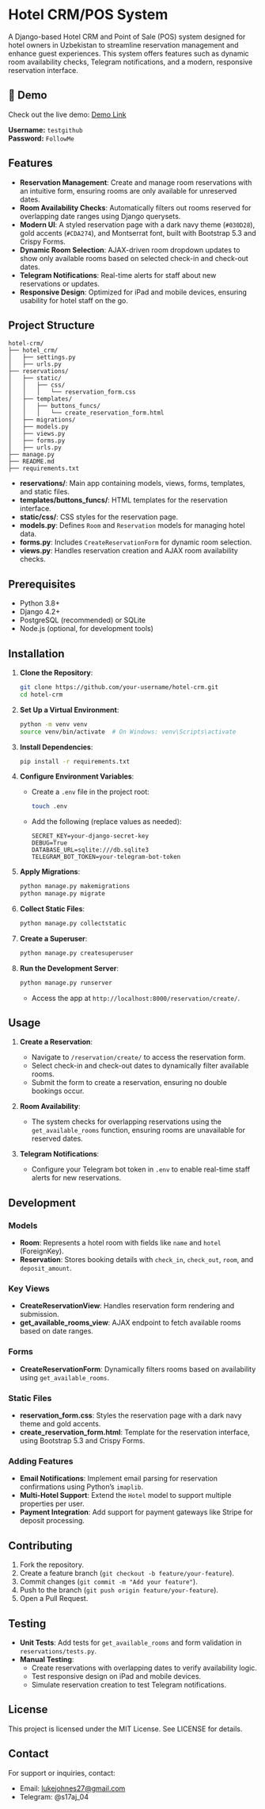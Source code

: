# Hotel CRM/POS System

A Django-based Hotel CRM and Point of Sale (POS) system designed for hotel owners in Uzbekistan to streamline reservation management and enhance guest experiences. This system offers features such as dynamic room availability checks, Telegram notifications, and a modern, responsive reservation interface.
## 🚀 Demo

Check out the live demo: [Demo Link](https://fulstek.uz/hotel_crm/)

**Username:** `testgithub`  
**Password:** `FollowMe`


## Features

- **Reservation Management**: Create and manage room reservations with an intuitive form, ensuring rooms are only available for unreserved dates.
- **Room Availability Checks**: Automatically filters out rooms reserved for overlapping date ranges using Django querysets.
- **Modern UI**: A styled reservation page with a dark navy theme (`#030D28`), gold accents (`#CDA274`), and Montserrat font, built with Bootstrap 5.3 and Crispy Forms.
- **Dynamic Room Selection**: AJAX-driven room dropdown updates to show only available rooms based on selected check-in and check-out dates.
- **Telegram Notifications**: Real-time alerts for staff about new reservations or updates.
- **Responsive Design**: Optimized for iPad and mobile devices, ensuring usability for hotel staff on the go.

## Project Structure

```
hotel-crm/
├── hotel_crm/
│   ├── settings.py
│   ├── urls.py
├── reservations/
│   ├── static/
│   │   ├── css/
│   │   │   └── reservation_form.css
│   ├── templates/
│   │   ├── buttons_funcs/
│   │   │   └── create_reservation_form.html
│   ├── migrations/
│   ├── models.py
│   ├── views.py
│   ├── forms.py
│   ├── urls.py
├── manage.py
├── README.md
├── requirements.txt
```

- **reservations/**: Main app containing models, views, forms, templates, and static files.
- **templates/buttons_funcs/**: HTML templates for the reservation interface.
- **static/css/**: CSS styles for the reservation page.
- **models.py**: Defines `Room` and `Reservation` models for managing hotel data.
- **forms.py**: Includes `CreateReservationForm` for dynamic room selection.
- **views.py**: Handles reservation creation and AJAX room availability checks.

## Prerequisites

- Python 3.8+
- Django 4.2+
- PostgreSQL (recommended) or SQLite
- Node.js (optional, for development tools)

## Installation

1. **Clone the Repository**:

   ```bash
   git clone https://github.com/your-username/hotel-crm.git
   cd hotel-crm
   ```

2. **Set Up a Virtual Environment**:

   ```bash
   python -m venv venv
   source venv/bin/activate  # On Windows: venv\Scripts\activate
   ```

3. **Install Dependencies**:

   ```bash
   pip install -r requirements.txt
   ```

4. **Configure Environment Variables**:

   - Create a `.env` file in the project root:

     ```bash
     touch .env
     ```
   - Add the following (replace values as needed):

     ```env
     SECRET_KEY=your-django-secret-key
     DEBUG=True
     DATABASE_URL=sqlite:///db.sqlite3
     TELEGRAM_BOT_TOKEN=your-telegram-bot-token
     ```

5. **Apply Migrations**:

   ```bash
   python manage.py makemigrations
   python manage.py migrate
   ```

6. **Collect Static Files**:

   ```bash
   python manage.py collectstatic
   ```

7. **Create a Superuser**:

   ```bash
   python manage.py createsuperuser
   ```

8. **Run the Development Server**:

   ```bash
   python manage.py runserver
   ```

   - Access the app at `http://localhost:8000/reservation/create/`.

## Usage

1. **Create a Reservation**:

   - Navigate to `/reservation/create/` to access the reservation form.
   - Select check-in and check-out dates to dynamically filter available rooms.
   - Submit the form to create a reservation, ensuring no double bookings occur.

2. **Room Availability**:

   - The system checks for overlapping reservations using the `get_available_rooms` function, ensuring rooms are unavailable for reserved dates.

3. **Telegram Notifications**:

   - Configure your Telegram bot token in `.env` to enable real-time staff alerts for new reservations.

## Development

### Models

- **Room**: Represents a hotel room with fields like `name` and `hotel` (ForeignKey).
- **Reservation**: Stores booking details with `check_in`, `check_out`, `room`, and `deposit_amount`.

### Key Views

- **CreateReservationView**: Handles reservation form rendering and submission.
- **get_available_rooms_view**: AJAX endpoint to fetch available rooms based on date ranges.

### Forms

- **CreateReservationForm**: Dynamically filters rooms based on availability using `get_available_rooms`.

### Static Files

- **reservation_form.css**: Styles the reservation page with a dark navy theme and gold accents.
- **create_reservation_form.html**: Template for the reservation interface, using Bootstrap 5.3 and Crispy Forms.

### Adding Features

- **Email Notifications**: Implement email parsing for reservation confirmations using Python’s `imaplib`.
- **Multi-Hotel Support**: Extend the `Hotel` model to support multiple properties per user.
- **Payment Integration**: Add support for payment gateways like Stripe for deposit processing.

## Contributing

1. Fork the repository.
2. Create a feature branch (`git checkout -b feature/your-feature`).
3. Commit changes (`git commit -m "Add your feature"`).
4. Push to the branch (`git push origin feature/your-feature`).
5. Open a Pull Request.

## Testing

- **Unit Tests**: Add tests for `get_available_rooms` and form validation in `reservations/tests.py`.
- **Manual Testing**:
  - Create reservations with overlapping dates to verify availability logic.
  - Test responsive design on iPad and mobile devices.
  - Simulate reservation creation to test Telegram notifications.

## License

This project is licensed under the MIT License. See LICENSE for details.

## Contact

For support or inquiries, contact:

- Email: lukejohnes27@gmail.com
- Telegram: @s17aj_04
